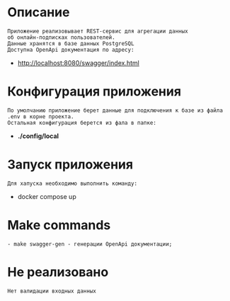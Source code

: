 # Описание
    Приложение реализовывает REST-сервис для агрегации данных 
    об онлайн-подписках пользователей.
    Данные хранятся в базе данных PostgreSQL
    Доступна OpenApi документация по адресу:
- [http://localhost:8080/swagger/index.html](http://localhost:8080/swagger/index.html)

# Конфигурация приложения
    По умолчанию приложение берет данные для подключения к базе из файла .env в корне проекта.
    Остальная конфигурация берется из фала в папке:
- **./config/local**

# Запуск приложения
    Для хапуска необходимо выполнить команду:
- docker compose up

# Make commands
    - make swagger-gen - генерации OpenApi документации;

# Не реализовано
    Нет валидации входных данных